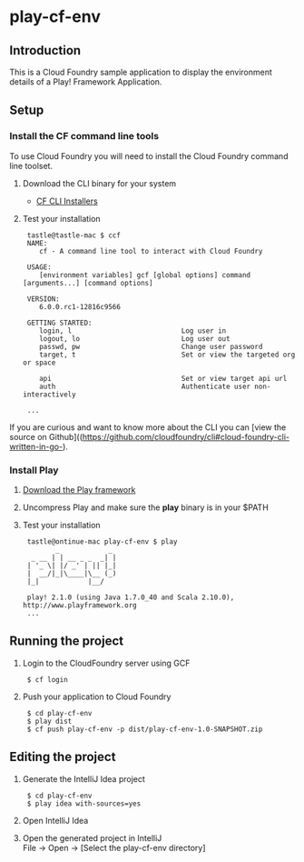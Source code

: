 # play-cf-env

## Introduction

This is a Cloud Foundry sample application to display the environment details of a Play! Framework Application.

## Setup

### Install the CF command line tools

To use Cloud Foundry you will need to install the Cloud Foundry command line toolset.

1. Download the CLI binary for your system

    * [CF CLI Installers](https://github.com/cloudfoundry/cli#installers)   

2. Test your installation


		tastle@tastle-mac $ ccf
		NAME:
		   cf - A command line tool to interact with Cloud Foundry
		
		USAGE:
		   [environment variables] gcf [global options] command [arguments...] [command options]
		
		VERSION:
		   6.0.0.rc1-12816c9566
		
		GETTING STARTED:
		   login, l                           Log user in
		   logout, lo                         Log user out
		   passwd, pw                         Change user password
		   target, t                          Set or view the targeted org or space
		
		   api                                Set or view target api url
		   auth                               Authenticate user non-interactively
		
	    ...


If you are curious and want to know more about the CLI you can [view the source on Github]((https://github.com/cloudfoundry/cli#cloud-foundry-cli-written-in-go-).


### Install Play

1. [Download the Play framework](http://www.playframework.com/download)
2. Uncompress Play and make sure the **play** binary is in your $PATH
3. Test your installation

		tastle@ontinue-mac play-cf-env $ play
		       _            _
		 _ __ | | __ _ _  _| |
		| '_ \| |/ _' | || |_|
		|  __/|_|\____|\__ (_)
		|_|            |__/
		
		play! 2.1.0 (using Java 1.7.0_40 and Scala 2.10.0), http://www.playframework.org
		...

## Running the project

1. Login to the CloudFoundry server using GCF

        $ cf login		

2. Push your application to Cloud Foundry

	    $ cd play-cf-env
	    $ play dist
	    $ cf push play-cf-env -p dist/play-cf-env-1.0-SNAPSHOT.zip


## Editing the project

1. Generate the IntelliJ Idea project

	    $ cd play-cf-env
	    $ play idea with-sources=yes

2. Open IntelliJ Idea
3. Open the generated project in IntelliJ <br>
   File -> Open -> [Select the play-cf-env directory]
   
   
   


